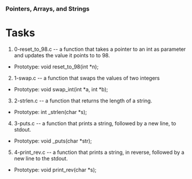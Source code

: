 ### Pointers, Arrays, and Strings
# Tasks
1. 0-reset_to_98.c -- a function that takes a pointer to an int as parameter and updates the value it points to to 98.
 - Prototype: void reset_to_98(int *n);

2. 1-swap.c -- a function that swaps the values of two integers
 - Prototype: void swap_int(int *a, int *b);

3. 2-strlen.c -- a function that returns the length of a string.

 - Prototype: int _strlen(char *s);
4. 3-puts.c -- a function that prints a string, followed by a new line, to stdout.

 - Prototype: void _puts(char *str);

5. 4-print_rev.c -- a function that prints a string, in reverse, followed by a new line to the stdout.
 - Prototype: void print_rev(char *s);
